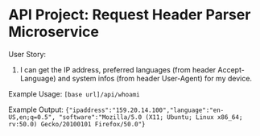 # API Project: Request Header Parser Microservice

User Story:

1. I can get the IP address, preferred languages (from header Accept-Language)
   and system infos (from header User-Agent) for my device.

Example Usage:
`[base url]/api/whoami`

Example Output:
`{"ipaddress":"159.20.14.100","language":"en-US,en;q=0.5", "software":"Mozilla/5.0 (X11; Ubuntu; Linux x86_64; rv:50.0) Gecko/20100101 Firefox/50.0"}`

